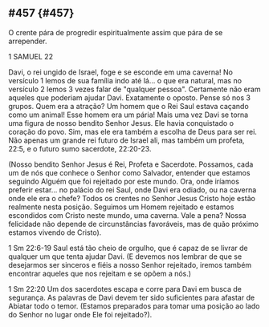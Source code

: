 ## #457 {#457}

O crente pára de progredir espiritualmente assim que pára de se arrepender.

1 SAMUEL 22

Davi, o rei ungido de Israel, foge e se esconde em uma caverna! No versículo 1 lemos de sua família indo até lá... o que era natural, mas no versículo 2 lemos 3 vezes falar de &quot;qualquer pessoa&quot;. Certamente não eram aqueles que poderiam ajudar Davi. Exatamente o oposto. Pense só nos 3 grupos. Quem era a atração? Um homem que o Rei Saul estava caçando como um animal! Esse homem era um pária! Mais uma vez Davi se torna uma figura de nosso bendito Senhor Jesus. Ele havia conquistado o coração do povo. Sim, mas ele era também a escolha de Deus para ser rei. Não apenas um grande rei futuro de Israel ali, mas também um profeta, 22:5, e o futuro sumo sacerdote, 22:20-23\.

(Nosso bendito Senhor Jesus é Rei, Profeta e Sacerdote. Possamos, cada um de nós que conhece o Senhor como Salvador, entender que estamos seguindo Alguém que foi rejeitado por este mundo. Ora, onde iríamos preferir estar... no palácio do rei Saul, onde Davi era odiado, ou na caverna onde ele era o chefe? Todos os crentes no Senhor Jesus Cristo hoje estão realmente nesta posição. Seguimos um Homem rejeitado e estamos escondidos com Cristo neste mundo, uma caverna. Vale a pena? Nossa felicidade não depende de circunstâncias favoráveis, mas de quão próximo estamos vivendo de Cristo).

1 Sm 22:6-19 Saul está tão cheio de orgulho, que é capaz de se livrar de qualquer um que tenta ajudar Davi. (E devemos nos lembrar de que se desejarmos ser sinceros e fiéis a nosso Senhor rejeitado, iremos também encontrar aqueles que nos rejeitam e se opõem a nós.)

1 Sm 22:20 Um dos sacerdotes escapa e corre para Davi em busca de segurança. As palavras de Davi devem ter sido suficientes para afastar de Abiatar todo o temor. (Estamos preparados para tomar uma posição ao lado do Senhor no lugar onde Ele foi rejeitado?).